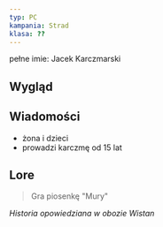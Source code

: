 ```yaml
---
typ: PC
kampania: Strad
klasa: ??
---
```

pełne imie: Jacek Karczmarski
## Wygląd



## Wiadomości
- żona i dzieci
- prowadzi karczmę od 15 lat



## Lore

>Gra piosenkę "Mury"

*Historia opowiedziana w obozie Wistan*



